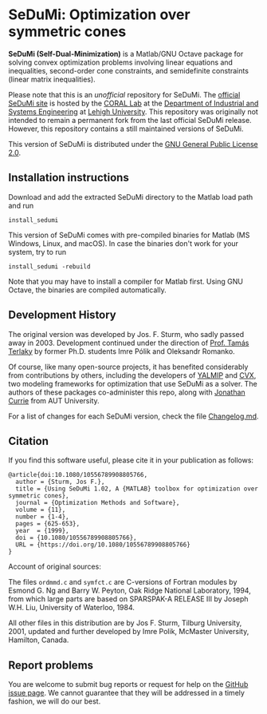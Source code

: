 # SeDuMi: Optimization over symmetric cones

**SeDuMi (Self-Dual-Minimization)** is a Matlab/GNU Octave package for solving
convex optimization problems involving linear equations and inequalities,
second-order cone constraints, and semidefinite constraints (linear matrix
inequalities).

Please note that this is an *unofficial* repository for SeDuMi.
The [official SeDuMi site](https://sedumi.ie.lehigh.edu/) is hosted by the
[CORAL Lab](https://coral.ise.lehigh.edu/) at the
[Department of Industrial and Systems Engineering](https://engineering.lehigh.edu/ise)
at [Lehigh University](https://www.lehigh.edu/).
This repository was originally not intended to remain a permanent fork
from the last official SeDuMi release.
However, this repository contains a still maintained versions of SeDuMi.

This version of SeDuMi is distributed under the
[GNU General Public License 2.0](https://www.gnu.org/licenses/old-licenses/gpl-2.0.en.html).


## Installation instructions

Download and add the extracted SeDuMi directory to the Matlab load path
and run

    install_sedumi

This version of SeDuMi comes with pre-compiled binaries for Matlab (MS Windows,
Linux, and macOS).  In case the binaries don't work for your system,
try to run

    install_sedumi -rebuild

Note that you may have to install a compiler for Matlab first.
Using GNU Octave, the binaries are compiled automatically.


## Development History

The original version was developed by Jos. F. Sturm, who sadly passed away
in 2003.  Development continued under the direction of
[Prof. Tamás Terlaky](https://coral.ise.lehigh.edu/terlaky/) by former
Ph.D. students Imre Pólik and Oleksandr Romanko.

Of course, like many open-source projects, it has benefited considerably from
contributions by others, including the developers of
[YALMIP](https://yalmip.github.io/) and [CVX](http://cvxr.com),
two modeling frameworks for optimization that use SeDuMi as a solver.
The authors of these packages co-administer this repo,
along with [Jonathan Currie](http://www.i2c2.aut.ac.nz/) from AUT University.

For a list of changes for each SeDuMi version, check the file
[Changelog.md](https://github.com/sqlp/sedumi/blob/master/Changelog.md).


## Citation

If you find this software useful, please cite it in your publication as follows:

```
@article{doi:10.1080/10556789908805766,
  author = {Sturm, Jos F.},
  title = {Using SeDuMi 1.02, A {MATLAB} toolbox for optimization over symmetric cones},
  journal = {Optimization Methods and Software},
  volume = {11},
  number = {1-4},
  pages = {625-653},
  year  = {1999},
  doi = {10.1080/10556789908805766},
  URL = {https://doi.org/10.1080/10556789908805766}
}
```

Account of original sources:

The files `ordmmd.c` and `symfct.c` are C-versions of Fortran modules by
Esmond G. Ng and Barry W. Peyton, Oak Ridge National Laboratory, 1994,
from which large parts are based on SPARSPAK-A RELEASE III by Joseph W.H. Liu,
University of Waterloo, 1984.

All other files in this distribution are by Jos F. Sturm, Tilburg University,
2001, updated and further developed by Imre Polik, McMaster University,
Hamilton, Canada.


## Report problems

You are welcome to submit bug reports or request for help on the
[GitHub issue page](https://github.com/sqlp/sedumi/issues).
We cannot guarantee that they will be addressed in a timely fashion,
we will do our best.
